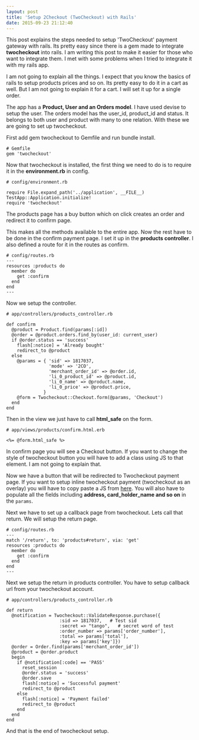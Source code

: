 ```yaml
---
layout: post
title: 'Setup 2Checkout (TwoCheckout) with Rails'
date: 2015-09-23 21:12:40
---
```

This post explains the steps needed to setup 'TwoCheckout' payment gateway with rails. Its pretty easy since there is a gem made to integrate **twocheckout** into rails. I am writing this post to make it easier for those who want to integrate them. I met with some problems when I tried to integrate it with my rails app.

I am not going to explain all the things. I expect that you know the basics of rails to setup products prices and so on. Its pretty easy to do it in a cart as well. But I am not going to explain it for a cart. I will set it up for a single order.

The app has a **Product, User and an Orders model**. I have used devise to setup the user. The orders model has the user_id, product_id and status. It belongs to both user and product with many to one relation. With these we are going to set up twocheckout. 

First add gem twocheckout to Gemfile and run bundle install.

    # Gemfile
    gem 'twocheckout'
    
Now that twocheckout is installed, the first thing we need to do is to require it in the **environment.rb** in config.

    # config/environment.rb
    
    require File.expand_path('../application', __FILE__)
    TestApp::Application.initialize!
    require 'twocheckout'
    
The products page has a buy button which on click creates an order and redirect it to confirm page.

This makes all the methods available to the entire app. Now the rest have to be done in the confirm payment page. I set it up in the **products controller**. I also defined a route for it in the routes as confirm.

    # config/routes.rb
    ---
    resources :products do
      member do
        get :confirm
      end
    end
    ---
    
Now we setup the controller. 

    # app/controllers/products_controller.rb
    
    def confirm
      @product = Product.find(params[:id])
      @order = @product.orders.find_by(user_id: current_user)
      if @order.status == 'success'
        flash[:notice] = 'Already bought'
        redirect_to @product
      else
        @params = { 'sid' => 1817037,
                    'mode' => '2CO',
                    'merchant_order_id' => @order.id,
                    'li_0_product_id' => @product.id,
                    'li_0_name' => @product.name,
                    'li_0_price' => @product.price,
                  }
        @form = Twocheckout::Checkout.form(@params, 'Checkout')
      end
    end
    
Then in the view we just have to call **html_safe** on the form.

    # app/views/products/confirm.html.erb
    
    <%= @form.html_safe %>
    
In confirm page you will see a Checkout button. If you want to change the style of twocheckout button  you will have to add a class using JS to that element. I am not going to explain that.

Now we have a button that will be redirected to Twocheckout payment page. If you want to setup inline twocheckout payment (twocheckout as an overlay) you will have to copy paste a JS from [here](https://www.2checkout.com/static/checkout/javascript/direct.min.js). You will also have to populate all the fields including **address, card_holder_name and so on** in the `params`.

Next we have to set up a callback page from twocheckout. Lets call that return. We will setup the return page.

    # config/routes.rb
    ---
    match '/return', to: 'products#return', via: 'get'
    resources :products do
      member do
        get :confirm
      end
    end
    ---
    
Next we setup the return in products controller. You have to setup callback url from your twocheckout account.

    # app/controllers/products_controller.rb
    
    def return
      @notification = Twocheckout::ValidateResponse.purchase({
                        :sid => 1817037,   # Test sid
                        :secret => "tango",   # secret word of test
                        :order_number => params['order_number'], 
                        :total => params['total'], 
                        :key => params['key']})
      @order = Order.find(params['merchant_order_id'])
      @product = @order.product
      begin
        if @notification[:code] == 'PASS'
          reset_session
          @order.status = 'success'
          @order.save
          flash[:notice] = 'Successful payment'
          redirect_to @product
        else
          flash[:notice] = 'Payment failed'
          redirect_to @product
        end
      end
    end
    
And that is the end of twocheckout setup.
